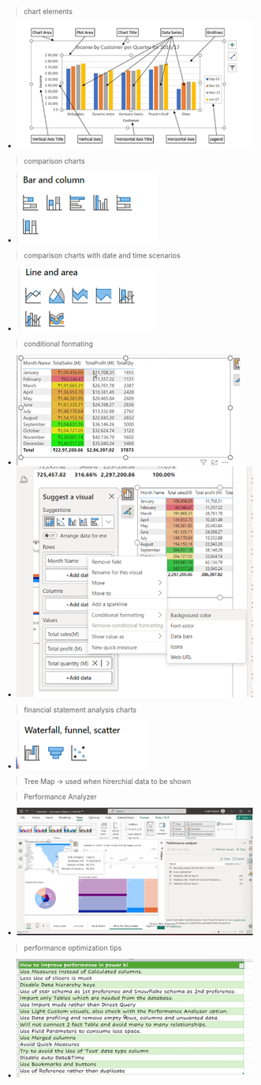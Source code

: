 > chart elements

- ![alt text](image-32.png)

> comparison charts

- ![alt text](image-33.png)

> comparison charts with date and time scenarios

- ![alt text](image-34.png)

> conditional formating

- ![alt text](image-35.png)
- ![alt text](image-36.png)

> financial statement analysis charts

- ![alt text](image-37.png)

> Tree Map -> used when hirerchial data to be shown

> Performance Analyzer

- ![alt text](image-38.png)

> performance optimization tips

- ![alt text](image-39.png)
